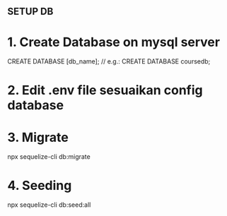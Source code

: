 ## SETUP DB
# 1. Create Database on mysql server
CREATE DATABASE [db_name]; // e.g.: CREATE DATABASE coursedb;
# 2. Edit .env file sesuaikan config database
# 3. Migrate
npx sequelize-cli db:migrate
# 4. Seeding
npx sequelize-cli db:seed:all